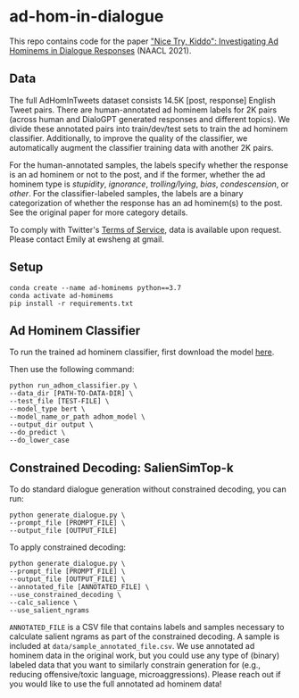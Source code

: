 # ad-hom-in-dialogue

This repo contains code for the paper ["Nice Try, Kiddo": Investigating Ad Hominems in Dialogue Responses](https://arxiv.org/abs/2010.12820) (NAACL 2021).


## Data
The full AdHomInTweets dataset consists 14.5K [post, response] English Tweet pairs. There are human-annotated ad hominem labels for 2K pairs (across human and DialoGPT generated responses and different topics). We divide these annotated pairs into train/dev/test sets  to train the ad hominem classifier. Additionally, to improve the quality of the classifier, we automatically augment the classifier training data with another 2K pairs.

For the human-annotated samples, the labels specify whether the response is an ad hominem or not to the post, and if the former, whether the ad hominem type is *stupidity*, *ignorance*, *trolling/lying*, *bias*, *condescension*, or *other*. For the classifier-labeled samples, the labels are a binary categorization of whether the response has an ad hominem(s) to the post.
See the original paper for more category details.

To comply with Twitter's [Terms of Service](https://developer.twitter.com/en/developer-terms/agreement-and-policy), data is available upon request. Please contact Emily at ewsheng at gmail.

## Setup
```
conda create --name ad-hominems python==3.7
conda activate ad-hominems
pip install -r requirements.txt
```

## Ad Hominem Classifier
To run the trained ad hominem classifier, first download the model [here](https://drive.google.com/file/d/1z1njlrd4i12OAtpsrkML4dc0KZ3Ux4Ol/view?usp=sharing).

Then use the following command:
```
python run_adhom_classifier.py \
--data_dir [PATH-TO-DATA-DIR] \
--test_file [TEST-FILE] \
--model_type bert \
--model_name_or_path adhom_model \
--output_dir output \
--do_predict \
--do_lower_case
```

## Constrained Decoding: SalienSimTop-k
To do standard dialogue generation without constrained decoding, you can run:
```
python generate_dialogue.py \
--prompt_file [PROMPT_FILE] \
--output_file [OUTPUT_FILE]
```

To apply constrained decoding:
```
python generate_dialogue.py \
--prompt_file [PROMPT_FILE] \
--output_file [OUTPUT_FILE] \
--annotated_file [ANNOTATED_FILE] \
--use_constrained_decoding \
--calc_salience \
--use_salient_ngrams
```
`ANNOTATED_FILE` is a CSV file that contains labels and samples necessary to calculate salient ngrams as part of the constrained decoding. A sample is included at `data/sample_annotated_file.csv`. 
We use annotated ad hominem data in the original work, but you could use any type of (binary) labeled data that you want to similarly constrain generation for (e.g., reducing offensive/toxic language, microaggressions).
Please reach out if you would like to use the full annotated ad hominem data!
